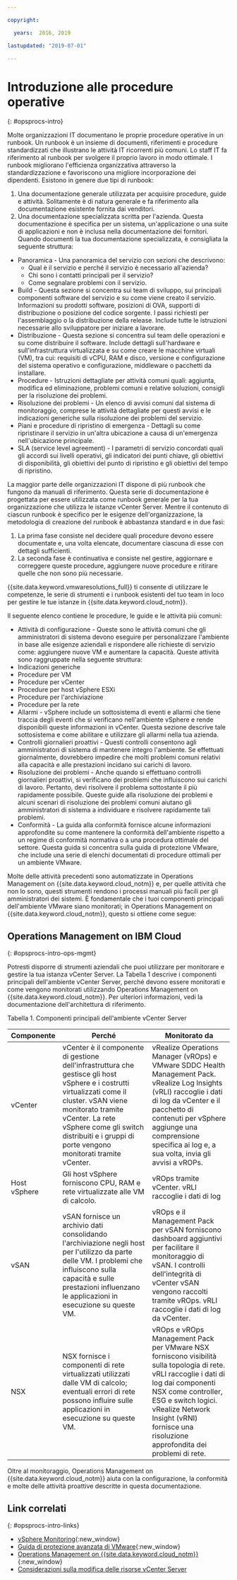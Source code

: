 ```yaml
---

copyright:

  years:  2016, 2019

lastupdated: "2019-07-01"

---
```


# Introduzione alle procedure operative
{: #opsprocs-intro}

Molte organizzazioni IT documentano le proprie procedure operative in un runbook. Un runbook è un insieme di documenti, riferimenti e procedure standardizzati che illustrano le attività IT ricorrenti più comuni. Lo staff IT fa riferimento al runbook per svolgere il proprio lavoro in modo ottimale. I runbook migliorano l'efficienza organizzativa attraverso la standardizzazione e favoriscono una migliore incorporazione dei dipendenti. Esistono in genere due tipi di runbook:

1. Una documentazione generale utilizzata per acquisire procedure, guide e attività. Solitamente è di natura generale e fa riferimento alla documentazione esistente fornita dai venditori.
2. Una documentazione specializzata scritta per l'azienda. Questa documentazione è specifica per un sistema, un'applicazione o una suite di applicazioni e non è inclusa nella documentazione dei fornitori. Quando documenti la tua documentazione specializzata, è consigliata la seguente struttura:

 * Panoramica - Una panoramica del servizio con sezioni che descrivono:
    * Qual è il servizio e perché il servizio è necessario all'azienda?
    * Chi sono i contatti principali per il servizio?
    * Come segnalare problemi con il servizio.
 * Build - Questa sezione si concentra sui team di sviluppo, sui principali componenti software del servizio e su come viene creato il servizio. Informazioni su prodotti software, posizioni di OVA, supporti di distribuzione o posizione del codice sorgente. I passi richiesti per l'assemblaggio o la distribuzione della release. Include tutte le istruzioni necessarie allo sviluppatore per iniziare a lavorare.
 * Distribuzione - Questa sezione si concentra sul team delle operazioni e su come distribuire il software. Include dettagli sull'hardware e sull'infrastruttura virtualizzata e su come creare le macchine virtuali (VM), tra cui: requisiti di vCPU, RAM e disco, versione e configurazione del sistema operativo e configurazione, middleware o pacchetti da installare.
 * Procedure - Istruzioni dettagliate per attività comuni quali: aggiunta, modifica ed eliminazione, problemi comuni e relative soluzioni, consigli per la risoluzione dei problemi.
 * Risoluzione dei problemi - Un elenco di avvisi comuni dal sistema di monitoraggio, comprese le attività dettagliate per questi avvisi e le indicazioni generiche sulla risoluzione dei problemi del servizio.
 * Piani e procedure di ripristino di emergenza - Dettagli su come ripristinare il servizio in un'altra ubicazione a causa di un'emergenza nell'ubicazione principale.
 * SLA (service level agreement) - I parametri di servizio concordati quali gli accordi sui livelli operativi, gli indicatori dei punti chiave, gli obiettivi di disponibilità, gli obiettivi del punto di ripristino e gli obiettivi del tempo di ripristino.

La maggior parte delle organizzazioni IT dispone di più runbook che fungono da manuali di riferimento. Questa serie di documentazione è progettata per essere utilizzata come runbook generale per la tua organizzazione che utilizza le istanze vCenter Server. Mentre il contenuto di ciascun runbook è specifico per le esigenze dell'organizzazione, la metodologia di creazione del runbook è abbastanza standard e in due fasi:

1. La prima fase consiste nel decidere quali procedure devono essere documentate e, una volta elencate, documentare ciascuna di esse con dettagli sufficienti.
2. La seconda fase è continuativa e consiste nel gestire, aggiornare e correggere queste procedure, aggiungere nuove procedure e ritirare quelle che non sono più necessarie.

{{site.data.keyword.vmwaresolutions_full}} ti consente di utilizzare le competenze, le serie di strumenti e i runbook esistenti del tuo team in loco per gestire le tue istanze in {{site.data.keyword.cloud_notm}}.

Il seguente elenco contiene le procedure, le guide e le attività più comuni:
* Attività di configurazione - Queste sono le attività comuni che gli amministratori di sistema devono eseguire per personalizzare l'ambiente in base alle esigenze aziendali e rispondere alle richieste di servizio come: aggiungere nuove VM e aumentare la capacità. Queste attività sono raggruppate nella seguente struttura:
 * Indicazioni generiche
 * Procedure per VM
 * Procedure per vCenter
 * Procedure per host vSphere ESXi
 * Procedure per l'archiviazione
 * Procedure per la rete
* Allarmi - vSphere include un sottosistema di eventi e allarmi che tiene traccia degli eventi che si verificano nell'ambiente vSphere e rende disponibili queste informazioni in vCenter. Questa sezione descrive tale sottosistema e come abilitare e utilizzare gli allarmi nella tua azienda.
* Controlli giornalieri proattivi - Questi controlli consentono agli amministratori di sistema di mantenere integro l'ambiente. Se effettuati giornalmente, dovrebbero impedire che molti problemi comuni relativi alla capacità e alle prestazioni incidano sui carichi di lavoro.
* Risoluzione dei problemi - Anche quando si effettuano controlli giornalieri proattivi, si verificano dei problemi che influiscono sui carichi di lavoro. Pertanto, devi risolvere il problema sottostante il più rapidamente possibile. Queste guide alla risoluzione dei problemi e alcuni scenari di risoluzione dei problemi comuni aiutano gli amministratori di sistema a individuare e risolvere rapidamente tali problemi.
* Conformità - La guida alla conformità fornisce alcune informazioni approfondite su come mantenere la conformità dell'ambiente rispetto a un regime di conformità normativa o a una procedura ottimale del settore. Questa guida si concentra sulla guida di protezione VMware, che include una serie di elenchi documentati di procedure ottimali per un ambiente VMware.

Molte delle attività precedenti sono automatizzate in Operations Management on {{site.data.keyword.cloud_notm}} e, per quelle attività che non lo sono, questi strumenti rendono i processi manuali più facili per gli amministratori dei sistemi. È fondamentale che i tuoi componenti principali dell'ambiente VMware siano monitorati; in Operations Management on {{site.data.keyword.cloud_notm}}, questo si ottiene come segue:

## Operations Management on IBM Cloud
{: #opsprocs-intro-ops-mgmt}

Potresti disporre di strumenti aziendali che puoi utilizzare per monitorare e gestire la tua istanza vCenter Server. La Tabella 1 descrive i componenti principali dell'ambiente vCenter Server, perché devono essere monitorati e come vengono monitorati utilizzando Operations Management on {{site.data.keyword.cloud_notm}}. Per ulteriori informazioni, vedi la documentazione dell'architettura di riferimento.

Tabella 1. Componenti principali dell'ambiente vCenter Server

| Componente | Perché | Monitorato da  |
|---|---|---|
| vCenter | vCenter è il componente di gestione dell'infrastruttura che gestisce gli host vSphere e i costrutti virtualizzati come il cluster. vSAN viene monitorato tramite vCenter. La rete vSphere come gli switch distribuiti e i gruppi di porte vengono monitorati tramite vCenter. | vRealize Operations Manager (vROps) e VMware SDDC Health Management Pack. vRealize Log Insights (vRLI) raccoglie i dati di log da vCenter e il pacchetto di contenuti per vSphere aggiunge una comprensione specifica ai log e, a sua volta, invia gli avvisi a vROPs. |
| Host vSphere | Gli host vSphere forniscono CPU, RAM e rete virtualizzate alle VM di calcolo. | vROps tramite vCenter. vRLI raccoglie i dati di log |
| vSAN | vSAN fornisce un archivio dati consolidando l'archiviazione negli host per l'utilizzo da parte delle VM. I problemi che influiscono sulla capacità e sulle prestazioni influenzano le applicazioni in esecuzione su queste VM. |vROps e il Management Pack per vSAN forniscono dashboard aggiuntivi per facilitare il monitoraggio di vSAN. I controlli dell'integrità di vCenter vSAN vengono raccolti tramite vROps. vRLI raccoglie i dati di log da vCenter. |
| NSX | NSX fornisce i componenti di rete virtualizzati utilizzati dalle VM di calcolo; eventuali errori di rete possono influire sulle applicazioni in esecuzione su queste VM. | vROps e vROps Management Pack per VMware NSX forniscono visibilità sulla topologia di rete. vRLI raccoglie i dati di log dai componenti NSX come controller, ESG e switch logici. vRealize Network Insight (vRNI) fornisce una risoluzione approfondita dei problemi di rete. |

Oltre al monitoraggio, Operations Management on {{site.data.keyword.cloud_notm}} aiuta con la configurazione, la conformità e molte delle attività proattive descritte in questa documentazione.


## Link correlati
{: #opsprocs-intro-links}

* [vSphere Monitoring](https://docs.vmware.com/en/VMware-vSphere/6.7/com.vmware.vsphere.monitoring.doc/GUID-A8B06BE0-E5FC-435C-B12F-A31618B21E2C.html){:new_window}
* [Guida di protezione avanzata di VMware](https://www.vmware.com/uk/security/hardening-guides.html){:new_window}
* [Operations Management on {{site.data.keyword.cloud_notm}}](/docs/services/vmwaresolutions/services?topic=vmware-solutions-opsmgmt-intro){:new_window}
* [Considerazioni sulla modifica delle risorse vCenter Server](/docs/services/vmwaresolutions?topic=vmware-solutions-vcenter_chg_impact#vcenter_chg_impact)
